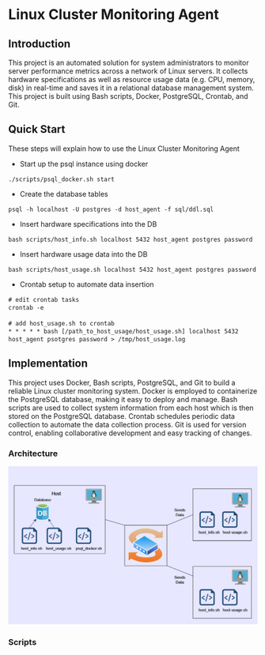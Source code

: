 # Linux Cluster Monitoring Agent
## Introduction
This project is an automated solution for system administrators to monitor server performance metrics across a network of Linux servers. It collects hardware specifications as well as resource usage data (e.g. CPU, memory, disk) in real-time and saves it in a relational database management system. This project is built using Bash scripts, Docker, PostgreSQL, Crontab, and Git.
## Quick Start
These steps will explain how to use the Linux Cluster Monitoring Agent
- Start up the psql instance using docker
```
./scripts/psql_docker.sh start
```
- Create the database tables
```
psql -h localhost -U postgres -d host_agent -f sql/ddl.sql
```
- Insert hardware specifications into the DB
```
bash scripts/host_info.sh localhost 5432 host_agent postgres password
```
- Insert hardware usage data into the DB
```
bash scripts/host_usage.sh localhost 5432 host_agent postgres password
```
- Crontab setup to automate data insertion
```
# edit crontab tasks
crontab -e

# add host_usage.sh to crontab
* * * * * bash [/path_to_host_usage/host_usage.sh] localhost 5432 host_agent psotgres password > /tmp/host_usage.log
```
## Implementation 
This project uses Docker, Bash scripts, PostgreSQL, and Git to build a reliable Linux cluster monitoring system. Docker is employed to containerize the PostgreSQL database, making it easy to deploy and manage. Bash scripts are used to collect system information from each host which is then stored on the PostgreSQL database. Crontab schedules periodic data collection to automate the data collection process. Git is used for version control, enabling collaborative development and easy tracking of changes. 
### Architecture
![Cluster Diagram](./assets/Architecture.png) 

### Scripts 


